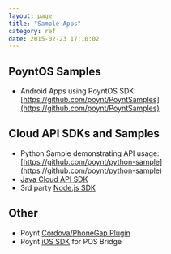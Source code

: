 ```yaml
---
layout: page
title: "Sample Apps"
category: ref
date: 2015-02-23 17:10:02
---
```


## PoyntOS Samples  

* Android Apps using PoyntOS SDK: [https://github.com/poynt/PoyntSamples](https://github.com/poynt/PoyntSamples)



## Cloud API SDKs and Samples

* Python Sample demonstrating API usage: [https://github.com/poynt/python-sample](https://github.com/poynt/python-sample)
* [Java Cloud API SDK](https://github.com/poynt/java-cloud-sdk)
* 3rd party [Node.js SDK](https://github.com/boblautenbach/POYNT_NODE)

## Other
* Poynt [Cordova/PhoneGap Plugin](https://www.npmjs.com/package/cordova-plugin-poynt)
* Poynt [iOS SDK](https://github.com/poynt/pos-connector-ios-sdk-sample) for POS Bridge
